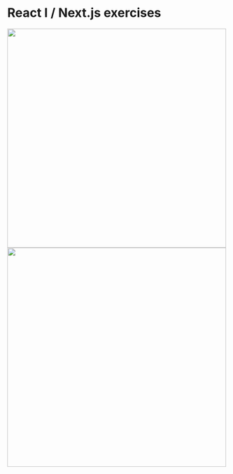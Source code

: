 <h1>React I / Next.js exercises</h1>
<img src="https://github.com/user-attachments/assets/90743062-2d89-4f37-aebd-068bd181f0ea" width="500px"/>
<img src="https://github.com/user-attachments/assets/a508010b-f73b-450d-b999-d71ffa33e1d6" width="500px"/>

